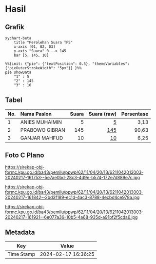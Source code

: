 # Hasil

## Grafik

```mermaid
xychart-beta
    title "Perolehan Suara TPS"
    x-axis [01, 02, 03]
    y-axis "Suara" 0 --> 145
    bar [5, 145, 10]
```

```mermaid
%%{init: {"pie": {"textPosition": 0.5}, "themeVariables": {"pieOuterStrokeWidth": "5px"}} }%%
pie showData
    "1" : 5
    "2" : 145
    "3" : 10
```

## Tabel

| No. | Nama Paslon    | Suara | Suara (raw) | Persentase |
|:--- |:-------------- | -----:| -----------:| ----------:|
| 1   | ANIES MUHAIMIN | 5     | [5][p-1]    | 3,13       |
| 2   | PRABOWO GIBRAN | 145   | [145][p-2]  | 90,63      |
| 3   | GANJAR MAHFUD  | 10    | [10][p-3]   | 6,25       |


[p-1]: https://github.com/gigit-pemilu/pemilu-2024-62-kalimantan-tengah/blob/main/pilpres/hitung-suara/sub/62-kalimantan-tengah/sub/11-pulang-pisau/sub/04-banama-tingang/sub/2013-pangi/sub/003-tps/sub/paslon-1.txt
[p-2]: https://github.com/gigit-pemilu/pemilu-2024-62-kalimantan-tengah/blob/main/pilpres/hitung-suara/sub/62-kalimantan-tengah/sub/11-pulang-pisau/sub/04-banama-tingang/sub/2013-pangi/sub/003-tps/sub/paslon-2.txt
[p-3]: https://github.com/gigit-pemilu/pemilu-2024-62-kalimantan-tengah/blob/main/pilpres/hitung-suara/sub/62-kalimantan-tengah/sub/11-pulang-pisau/sub/04-banama-tingang/sub/2013-pangi/sub/003-tps/sub/paslon-3.txt

## Foto C Plano

https://sirekap-obj-formc.kpu.go.id/ba43/pemilu/ppwp/62/11/04/20/13/6211042013003-20240217-161753--5e7ae0bd-28c3-4d9e-b574-172e7d889e7c.jpg

https://sirekap-obj-formc.kpu.go.id/ba43/pemilu/ppwp/62/11/04/20/13/6211042013003-20240217-161842--2bd3f189-ec1d-4ac3-8788-4ecbd4ce978a.jpg

https://sirekap-obj-formc.kpu.go.id/ba43/pemilu/ppwp/62/11/04/20/13/6211042013003-20240217-161921--6e077a36-10b5-4a68-935d-a91bf2f5cda6.jpg


## Metadata

| Key        | Value               |
| ---------- | ------------------- |
| Time Stamp | 2024-02-17 16:36:25 |



